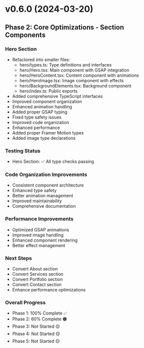 # v0.6.0 (2024-03-20)

## Phase 2: Core Optimizations - Section Components

### Hero Section
- Refactored into smaller files:
  * hero/types.ts: Type definitions and interfaces
  * hero/Hero.tsx: Main component with GSAP integration
  * hero/HeroContent.tsx: Content component with animations
  * hero/HeroImage.tsx: Image component with effects
  * hero/BackgroundElements.tsx: Background component
  * hero/index.ts: Public exports
- Added comprehensive TypeScript interfaces
- Improved component organization
- Enhanced animation handling
- Added proper GSAP typing
- Fixed type safety issues
- Improved code organization
- Enhanced performance
- Added proper Framer Motion types
- Added image type declarations

### Testing Status
- Hero Section: ✅ All type checks passing

### Code Organization Improvements
- Consistent component architecture
- Enhanced type safety
- Better animation management
- Improved maintainability
- Comprehensive documentation

### Performance Improvements
- Optimized GSAP animations
- Improved image handling
- Enhanced component rendering
- Better effect management

### Next Steps
- Convert About section
- Convert Services section
- Convert Portfolio section
- Convert Contact section
- Enhance performance optimizations

### Overall Progress
- Phase 1: 100% Complete ✅
- Phase 2: 60% Complete 🟠
- Phase 3: Not Started 🟡
- Phase 4: Not Started 🟡
- Phase 5: Not Started 🟡

